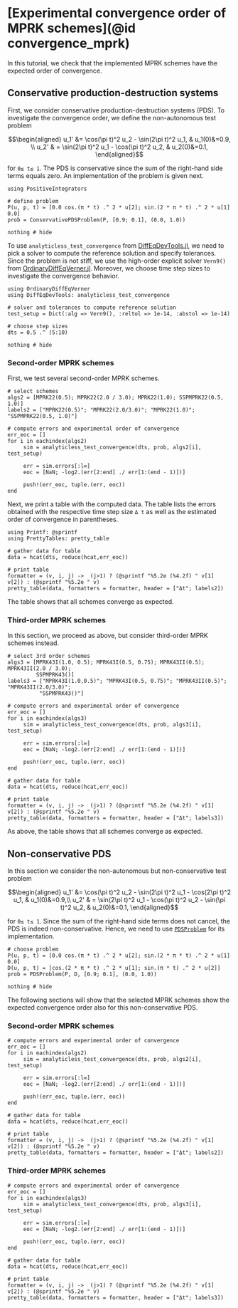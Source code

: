 # [Experimental convergence order of MPRK schemes](@id convergence_mprk)

In this tutorial, we check that the implemented MPRK schemes have the expected order of convergence. 

## Conservative production-destruction systems

First, we consider conservative production-destruction systems (PDS). To investigate the convergence order, we define the non-autonomous test problem 

```math
\begin{aligned}
u_1' &= \cos(\pi t)^2 u_2 - \sin(2\pi t)^2 u_1, & u_1(0)&=0.9, \\
u_2' & = \sin(2\pi t)^2 u_1 - \cos(\pi t)^2 u_2, & u_2(0)&=0.1,
\end{aligned}
```
for ``0≤ t≤ 1``.
The PDS is conservative since the sum of the right-hand side terms equals zero. 
An implementation of the problem is given next.


```@example eoc
using PositiveIntegrators

# define problem
P(u, p, t) = [0.0 cos.(π * t) .^ 2 * u[2]; sin.(2 * π * t) .^ 2 * u[1] 0.0]
prob = ConservativePDSProblem(P, [0.9; 0.1], (0.0, 1.0))

nothing # hide
```

To use `analyticless_test_convergence` from [DiffEqDevTools.jl](https://github.com/SciML/DiffEqDevTools.jl), we need to pick a solver to compute the reference solution and specify tolerances.
Since the problem is not stiff, we use the high-order explicit solver `Vern9()` from [OrdinaryDiffEqVerner.jl](https://docs.sciml.ai/OrdinaryDiffEq/stable/).
Moreover, we choose time step sizes to investigate the convergence behavior. 

```@example eoc
using OrdinaryDiffEqVerner
using DiffEqDevTools: analyticless_test_convergence

# solver and tolerances to compute reference solution
test_setup = Dict(:alg => Vern9(), :reltol => 1e-14, :abstol => 1e-14)

# choose step sizes
dts = 0.5 .^ (5:10)

nothing # hide
```

### Second-order MPRK schemes

First, we test several second-order MPRK schemes.

```@example eoc
# select schemes
algs2 = [MPRK22(0.5); MPRK22(2.0 / 3.0); MPRK22(1.0); SSPMPRK22(0.5, 1.0)]
labels2 = ["MPRK22(0.5)"; "MPRK22(2.0/3.0)"; "MPRK22(1.0)"; "SSPMPRK22(0.5, 1.0)"]

# compute errors and experimental order of convergence
err_eoc = []
for i in eachindex(algs2)
     sim = analyticless_test_convergence(dts, prob, algs2[i], test_setup)

     err = sim.errors[:l∞]
     eoc = [NaN; -log2.(err[2:end] ./ err[1:(end - 1)])]

     push!(err_eoc, tuple.(err, eoc))
end
```

Next, we print a table with the computed data.
The table lists the errors obtained with the respective time step size ``Δ t`` as well as the estimated order of convergence in parentheses.

```@example eoc
using Printf: @sprintf
using PrettyTables: pretty_table

# gather data for table
data = hcat(dts, reduce(hcat,err_eoc))

# print table
formatter = (v, i, j) ->  (j>1) ? (@sprintf "%5.2e (%4.2f) " v[1] v[2]) : (@sprintf "%5.2e " v)
pretty_table(data, formatters = formatter, header = ["Δt"; labels2])                  
```

The table shows that all schemes converge as expected.

### Third-order MPRK schemes

In this section, we proceed as above, but consider third-order MPRK schemes instead.

```@example eoc
# select 3rd order schemes
algs3 = [MPRK43I(1.0, 0.5); MPRK43I(0.5, 0.75); MPRK43II(0.5); MPRK43II(2.0 / 3.0); 
         SSPMPRK43()]
labels3 = ["MPRK43I(1.0,0.5)"; "MPRK43I(0.5, 0.75)"; "MPRK43II(0.5)"; "MPRK43II(2.0/3.0)";
          "SSPMPRK43()"]

# compute errors and experimental order of convergence
err_eoc = []
for i in eachindex(algs3)
     sim = analyticless_test_convergence(dts, prob, algs3[i], test_setup)

     err = sim.errors[:l∞]
     eoc = [NaN; -log2.(err[2:end] ./ err[1:(end - 1)])]

     push!(err_eoc, tuple.(err, eoc))
end

# gather data for table
data = hcat(dts, reduce(hcat,err_eoc))

# print table
formatter = (v, i, j) ->  (j>1) ? (@sprintf "%5.2e (%4.2f) " v[1] v[2]) : (@sprintf "%5.2e " v)
pretty_table(data, formatters = formatter, header = ["Δt"; labels3])  
```

As above, the table shows that all schemes converge as expected.

## Non-conservative PDS

In this section we consider the non-autonomous but non-conservative test problem 

```math
\begin{aligned}
u_1' &= \cos(\pi t)^2 u_2 - \sin(2\pi t)^2 u_1 - \cos(2\pi t)^2 u_1, & u_1(0)&=0.9,\\
u_2' & = \sin(2\pi t)^2 u_1 - \cos(\pi t)^2 u_2 - \sin(\pi t)^2 u_2, & u_2(0)&=0.1,
\end{aligned}
```

for ``0≤ t≤ 1``.
Since the sum of the right-hand side terms does not cancel, the PDS is indeed non-conservative.
Hence, we need to use [`PDSProblem`](@ref) for its implementation.

```@example eoc
# choose problem
P(u, p, t) = [0.0 cos.(π * t) .^ 2 * u[2]; sin.(2 * π * t) .^ 2 * u[1] 0.0]
D(u, p, t) = [cos.(2 * π * t) .^ 2 * u[1]; sin.(π * t) .^ 2 * u[2]]
prob = PDSProblem(P, D, [0.9; 0.1], (0.0, 1.0))

nothing # hide
```

The following sections will show that the selected MPRK schemes show the expected convergence order also for this non-conservative PDS.

### Second-order MPRK schemes

```@example eoc
# compute errors and experimental order of convergence
err_eoc = []
for i in eachindex(algs2)
     sim = analyticless_test_convergence(dts, prob, algs2[i], test_setup)

     err = sim.errors[:l∞]
     eoc = [NaN; -log2.(err[2:end] ./ err[1:(end - 1)])]

     push!(err_eoc, tuple.(err, eoc))
end

# gather data for table
data = hcat(dts, reduce(hcat,err_eoc))

# print table
formatter = (v, i, j) ->  (j>1) ? (@sprintf "%5.2e (%4.2f) " v[1] v[2]) : (@sprintf "%5.2e " v)
pretty_table(data, formatters = formatter, header = ["Δt"; labels2])                  
```

### Third-order MPRK schemes

```@example eoc
# compute errors and experimental order of convergence
err_eoc = []
for i in eachindex(algs3)
     sim = analyticless_test_convergence(dts, prob, algs3[i], test_setup)

     err = sim.errors[:l∞]
     eoc = [NaN; -log2.(err[2:end] ./ err[1:(end - 1)])]

     push!(err_eoc, tuple.(err, eoc))
end

# gather data for table
data = hcat(dts, reduce(hcat,err_eoc))

# print table
formatter = (v, i, j) ->  (j>1) ? (@sprintf "%5.2e (%4.2f) " v[1] v[2]) : (@sprintf "%5.2e " v)
pretty_table(data, formatters = formatter, header = ["Δt"; labels3])  
```